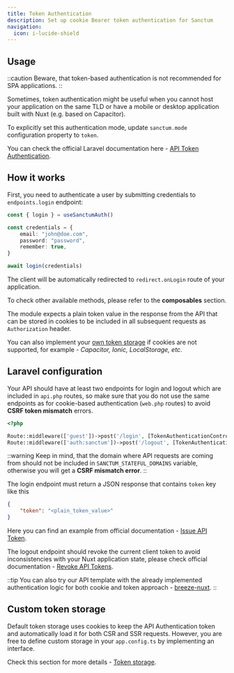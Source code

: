 ```yaml
---
title: Token Authentication
description: Set up cookie Bearer token authentication for Sanctum
navigation:
  icon: i-lucide-shield
---
```


## Usage

::caution
Beware, that token-based authentication is not recommended for SPA applications.
::

Sometimes, token authentication might be useful when you cannot host your application on the same TLD 
or have a mobile or desktop application built with Nuxt (e.g. based on Capacitor).

To explicitly set this authentication mode, update `sanctum.mode` configuration property to `token`.

You can check the official Laravel documentation here - [API Token Authentication](https://laravel.com/docs/12.x/sanctum#api-token-authentication).

## How it works

First, you need to authenticate a user by submitting credentials to `endpoints.login` endpoint:

```typescript
const { login } = useSanctumAuth()

const credentials = {
    email: "john@doe.com",
    password: "password",
    remember: true,
}

await login(credentials)
```

The client will be automatically redirected to `redirect.onLogin` route of your application.

To check other available methods, please refer to the **composables** section.

The module expects a plain token value in the response from the API that can be stored in 
cookies to be included in all subsequent requests as `Authorization` header.

You can also implement your [own token storage](https://manchenkoff.gitbook.io/nuxt-auth-sanctum/advanced/token-storage) 
if cookies are not supported, for example - *Capacitor, Ionic, LocalStorage, etc*.

## Laravel configuration

Your API should have at least two endpoints for login and logout which are included in `api.php` routes, 
so make sure that you do not use the same endpoints as for cookie-based authentication (`web.php` routes) 
to avoid **CSRF token mismatch** errors.

```php [routes/api.php]
<?php 

Route::middleware(['guest'])->post('/login', [TokenAuthenticationController::class, 'store']);
Route::middleware(['auth:sanctum'])->post('/logout', [TokenAuthenticationController::class, 'destroy']);
```

::warning
Keep in mind, that the domain where API requests are coming from should not be 
included in `SANCTUM_STATEFUL_DOMAINS` variable, otherwise you will get a **CSRF mismatch error**.
::

The login endpoint must return a JSON response that contains `token` key like this

```json
{
    "token": "<plain_token_value>"
}
```

Here you can find an example from official documentation - [Issue API Token](https://laravel.com/docs/12.x/sanctum#issuing-api-tokens).

The logout endpoint should revoke the current client token to avoid inconsistencies with your Nuxt application state, 
please check official documentation - [Revoke API Tokens](https://laravel.com/docs/12.x/sanctum#revoking-tokens).

::tip
You can also try our API template with the already implemented authentication 
logic for both cookie and token approach - [breeze-nuxt](/advanced/breeze-nuxt-template).
::

## Custom token storage

Default token storage uses cookies to keep the API Authentication token and automatically load it for both CSR and SSR requests. 
However, you are free to define custom storage in your `app.config.ts` by implementing an interface.

Check this section for more details - [Token storage](/advanced/token-storage).
